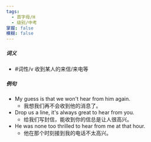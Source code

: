 ```yaml
---
tags:
  - 首字母/H
  - 级别/中考
掌握: false
模糊: false
---
```

##### 词义
- #词性/v  收到某人的来信/来电等
##### 例句
- My guess is that we won't hear from him again.
	- 我想我们再不会收到他的消息了。
- Drop us a line, it's always great to hear from you.
	- 给我们写封信，能收到你的信总是让人很高兴。
- He was none too thrilled to hear from me at that hour.
	- 他在那个时刻接到我的电话不太高兴。
